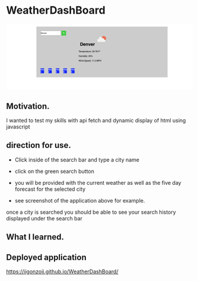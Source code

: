 # WeatherDashBoard

<img src="./images/wdb.jpg" alt = "picture of deployed weather app">

## Motivation.
I wanted to test my skills with api fetch and dynamic display of html using javascript


## direction for use.

* Click inside of the search bar and type a city name
* click on the green search button
* you will be provided with the current weather as well as the five day forecast for the selected city

* see screenshot of the application above for example.

once a city is searched you should be able to see your search history displayed under the search bar

## What I learned.


## Deployed application
https://iigonzoii.github.io/WeatherDashBoard/
